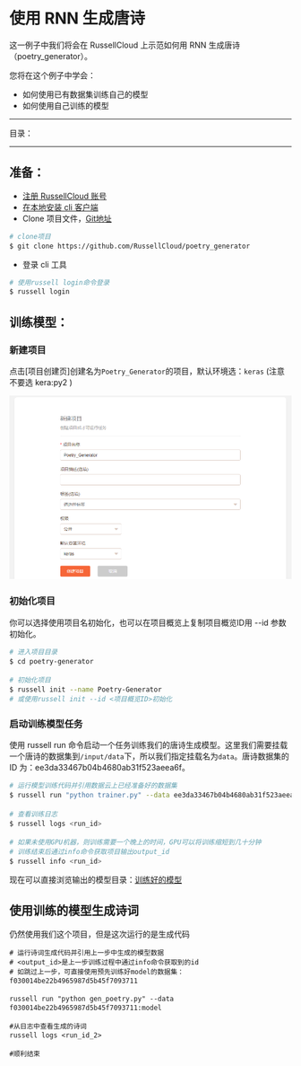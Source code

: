 # 使用 RNN 生成唐诗
这一例子中我们将会在 RussellCloud 上示范如何用 RNN 生成唐诗（poetry_generator）。

您将在这个例子中学会：
- 如何使用已有数据集训练自己的模型
- 如何使用自己训练的模型

---

目录：
<!-- toc -->

---

## 准备：

* [注册 RussellCloud 账号](http://russellcloud.com/#register)
* [在本地安装 cli 客户端](/get-started/install.md)
* Clone 项目文件，[Git地址](https://github.com/RussellCloud/poetry_generator)
```bash
# clone项目
$ git clone https://github.com/RussellCloud/poetry_generator
```
* 登录 cli 工具
```bash
# 使用russell login命令登录
$ russell login
```

## 训练模型：

### 新建项目

点击[项目创建页]创建名为`Poetry_Generator`的项目，默认环境选：`keras` (注意不要选 kera:py2 )

![](/asserts/img/poetry-generator-newproject.png)

### 初始化项目

你可以选择使用项目名初始化，也可以在项目概览上复制项目概览ID用 --id 参数初始化。

```bash
# 进入项目目录
$ cd poetry-generator

# 初始化项目
$ russell init --name Poetry-Generator
# 或使用russell init --id <项目概览ID>初始化
```

### 启动训练模型任务

使用 russell run 命令启动一个任务训练我们的唐诗生成模型。这里我们需要挂载一个唐诗的数据集到`/input/data`下，所以我们指定挂载名为`data`。唐诗数据集的 ID 为：ee3da33467b04b4680ab31f523aeea6f。

```bash
# 运行模型训练代码并引用数据云上已经准备好的数据集
$ russell run "python trainer.py" --data ee3da33467b04b4680ab31f523aeea6f:data

# 查看训练日志
$ russell logs <run_id> 

# 如果未使用GPU机器，则训练需要一个晚上的时间，GPU可以将训练缩短到几十分钟
# 训练结束后通过info命令获取项目输出output_id
$ russell info <run_id>

```

现在可以直接浏览输出的模型目录：[训练好的模型](http://russellcloud.com/RussellCloud/dataset/poetry_generator_model/versions)


## 使用训练的模型生成诗词
仍然使用我们这个项目，但是这次运行的是生成代码
```
# 运行诗词生成代码并引用上一步中生成的模型数据
# <output_id>是上一步训练过程中通过info命令获取到的id
# 如跳过上一步，可直接使用预先训练好model的数据集：f030014be22b4965987d5b45f7093711

russell run "python gen_poetry.py" --data f030014be22b4965987d5b45f7093711:model

#从日志中查看生成的诗词
russell logs <run_id_2>

#顺利结束
```

